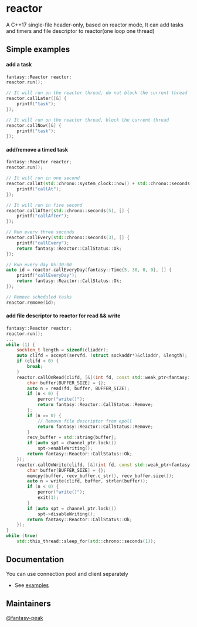# reactor

A C++17 single-file header-only, based on reactor mode, It can add tasks and timers and file descriptor to reactor(one loop one thread)

Simple examples
---------------

#### add a task
```c++
fantasy::Reactor reactor;
reactor.run();

// It will run on the reactor thread, do not block the current thread
reactor.callLater([&] {
    printf("task");
});

// It will run on the reactor thread, block the current thread
reactor.callNow([&] {
    printf("task");
});

```

#### add/remove a timed task
```c++
fantasy::Reactor reactor;
reactor.run();

// It will run in one second
reactor.callAt(std::chrono::system_clock::now() + std::chrono::seconds(1), [] {
    printf("callAt");
});

// It will run in five second
reactor.callAfter(std::chrono::seconds(5), [] {
    printf("callAfter");
});

// Run every three seconds
reactor.callEvery(std::chrono::seconds(3), [] {
    printf("callEvery");
    return fantasy::Reactor::CallStatus::Ok;
});

// Run every day 05:30:00
auto id = reactor.callEveryDay(fantasy::Time{5, 30, 0, 0}, [] {
    printf("callEveryDay");
    return fantasy::Reactor::CallStatus::Ok;
});

// Remove scheduled tasks
reactor.remove(id);

```
#### add file descriptor to reactor for read && write
```c++
fantasy::Reactor reactor;
reactor.run();
...
while (1) {
    socklen_t length = sizeof(cliaddr);
    auto clifd = accept(servfd, (struct sockaddr*)&cliaddr, &length);
    if (clifd < 0) {
        break;
    }
    reactor.callOnRead(clifd, [&](int fd, const std::weak_ptr<fantasy::Reactor::Channel>& channel_ptr) mutable {
        char buffer[BUFFER_SIZE] = {};
        auto n = read(fd, buffer, BUFFER_SIZE);
        if (n < 0) {
            perror("write()");
            return fantasy::Reactor::CallStatus::Remove;
        };
        if (n == 0) {
            // Remove file descriptor from epoll
            return fantasy::Reactor::CallStatus::Remove;
        }
        recv_buffer = std::string{buffer};
        if (auto spt = channel_ptr.lock())
            spt->enableWriting();
        return fantasy::Reactor::CallStatus::Ok;
    });
    reactor.callOnWrite(clifd, [&](int fd, const std::weak_ptr<fantasy::Reactor::Channel>& channel_ptr) {
        char buffer[BUFFER_SIZE] = {};
        memcpy(buffer, recv_buffer.c_str(), recv_buffer.size());
        auto n = write(clifd, buffer, strlen(buffer));
        if (n < 0) {
            perror("write()");
            exit(1);
        }
        if (auto spt = channel_ptr.lock())
            spt->disableWriting();
        return fantasy::Reactor::CallStatus::Ok;
    });
}
while (true)
    std::this_thread::sleep_for(std::chrono::seconds(1));
```

## Documentation
You can use connection pool and client separately
* See [examples](https://github.com/fantasy-peak/reactor/tree/main/example)

## Maintainers

[@fantasy-peak](https://github.com/fantasy-peak)

